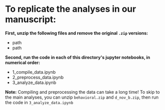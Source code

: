 # To replicate the analyses in our manuscript:  

<b>First, unzip the following files and remove the original `.zip` versions:</b>
+ path
+ path

<b>Second, run the code in each of this directory's jupyter notebooks, in numerical order:</b>

+ 1_compile_data.ipynb
+ 2_preprocess_data.ipynb
+ 3_analyze_data.ipynb


<b>Note:</b> Compiling and preprocessing the data can take a long time! To skip to the main analyses, you can unzip `behavioral.zip` and `d_nov_b.zip`, then run the code in `3_analyze_data.ipynb`
